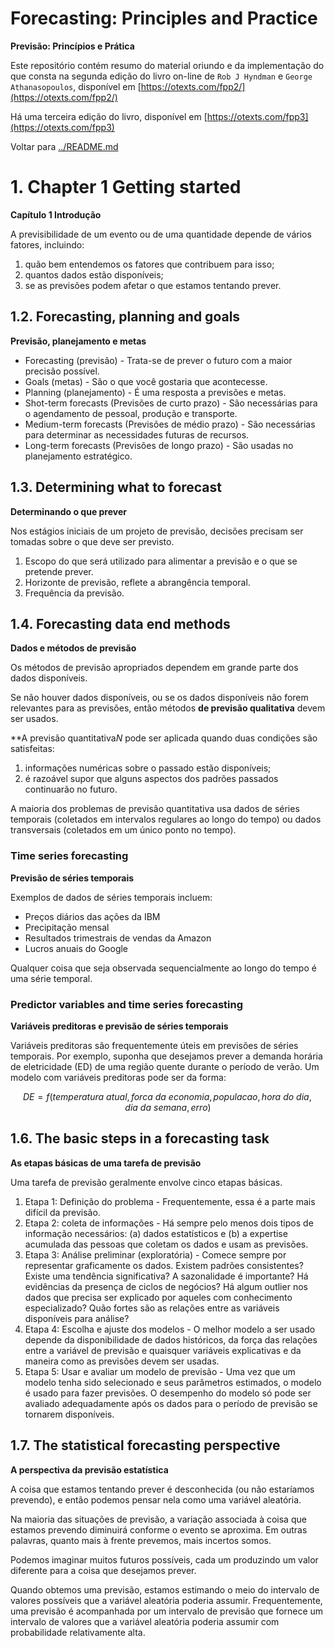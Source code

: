 # Forecasting: Principles and Practice

**Previsão: Princípios e Prática**

Este repositório contém resumo do material oriundo e da implementação do que consta na segunda edição do livro on-line de ``Rob J Hyndman`` e ``George Athanasopoulos``, disponível em [https://otexts.com/fpp2/](https://otexts.com/fpp2/)

Há uma terceira edição do livro, disponível em [https://otexts.com/fpp3](https://otexts.com/fpp3)

Voltar para [../README.md](../README.md)

# 1. Chapter 1 Getting started

**Capítulo 1 Introdução**

A previsibilidade de um evento ou de uma quantidade depende de vários fatores, incluindo:

1. quão bem entendemos os fatores que contribuem para isso;
1. quantos dados estão disponíveis;
1. se as previsões podem afetar o que estamos tentando prever.

## 1.2. Forecasting, planning and goals

**Previsão, planejamento e metas**

* Forecasting (previsão) - Trata-se de prever o futuro com a maior precisão possível.
* Goals (metas) - São o que você gostaria que acontecesse.
* Planning (planejamento) - É uma resposta a previsões e metas.
* Shot-term forecasts (Previsões de curto prazo) - São necessárias para o agendamento de pessoal, produção e transporte.
* Medium-term forecasts (Previsões de médio prazo) - São necessárias para determinar as necessidades futuras de recursos.
* Long-term forecasts (Previsões de longo prazo) - São usadas no planejamento estratégico.

## 1.3. Determining what to forecast

**Determinando o que prever**

Nos estágios iniciais de um projeto de previsão, decisões precisam ser tomadas sobre o que deve ser previsto.

1. Escopo do que será utilizado para alimentar a previsão e o que se pretende prever.
1. Horizonte de previsão, reflete a abrangência temporal.
1. Frequência da previsão.

## 1.4. Forecasting data end methods

**Dados e métodos de previsão**

Os métodos de previsão apropriados dependem em grande parte dos dados disponíveis.

Se não houver dados disponíveis, ou se os dados disponíveis não forem relevantes para as previsões, então métodos **de previsão qualitativa** devem ser usados.

**A previsão quantitativa*N* pode ser aplicada quando duas condições são satisfeitas:

1. informações numéricas sobre o passado estão disponíveis;
1. é razoável supor que alguns aspectos dos padrões passados ​​continuarão no futuro.

A maioria dos problemas de previsão quantitativa usa dados de séries temporais (coletados em intervalos regulares ao longo do tempo) ou dados transversais (coletados em um único ponto no tempo).

### Time series forecasting

**Previsão de séries temporais**

Exemplos de dados de séries temporais incluem:

* Preços diários das ações da IBM
* Precipitação mensal
* Resultados trimestrais de vendas da Amazon
* Lucros anuais do Google

Qualquer coisa que seja observada sequencialmente ao longo do tempo é uma série temporal.

### Predictor variables and time series forecasting

**Variáveis ​​preditoras e previsão de séries temporais**

Variáveis ​​preditoras são frequentemente úteis em previsões de séries temporais. Por exemplo, suponha que desejamos prever a demanda horária de eletricidade (ED) de uma região quente durante o período de verão. Um modelo com variáveis ​​preditoras pode ser da forma:

$$DE = f(temperatura~atual, forca~da~economia, populacao, hora~do~dia, dia~da~semana, erro)$$

## 1.6. The basic steps in a forecasting task

**As etapas básicas de uma tarefa de previsão**

Uma tarefa de previsão geralmente envolve cinco etapas básicas.

1. Etapa 1: Definição do problema - Frequentemente, essa é a parte mais difícil da previsão.
1. Etapa 2: coleta de informações - Há sempre pelo menos dois tipos de informação necessários: (a) dados estatísticos e (b) a expertise acumulada das pessoas que coletam os dados e usam as previsões.
1. Etapa 3: Análise preliminar (exploratória) - Comece sempre por representar graficamente os dados. Existem padrões consistentes? Existe uma tendência significativa? A sazonalidade é importante? Há evidências da presença de ciclos de negócios? Há algum outlier nos dados que precisa ser explicado por aqueles com conhecimento especializado? Quão fortes são as relações entre as variáveis ​​disponíveis para análise?
1. Etapa 4: Escolha e ajuste dos modelos - O melhor modelo a ser usado depende da disponibilidade de dados históricos, da força das relações entre a variável de previsão e quaisquer variáveis ​​explicativas e da maneira como as previsões devem ser usadas.
1. Etapa 5: Usar e avaliar um modelo de previsão - Uma vez que um modelo tenha sido selecionado e seus parâmetros estimados, o modelo é usado para fazer previsões. O desempenho do modelo só pode ser avaliado adequadamente após os dados para o período de previsão se tornarem disponíveis.

## 1.7. The statistical forecasting perspective

**A perspectiva da previsão estatística**

A coisa que estamos tentando prever é desconhecida (ou não estaríamos prevendo), e então podemos pensar nela como uma variável aleatória.

Na maioria das situações de previsão, a variação associada à coisa que estamos prevendo diminuirá conforme o evento se aproxima. Em outras palavras, quanto mais à frente prevemos, mais incertos somos.

Podemos imaginar muitos futuros possíveis, cada um produzindo um valor diferente para a coisa que desejamos prever.

Quando obtemos uma previsão, estamos estimando o meio do intervalo de valores possíveis que a variável aleatória poderia assumir. Frequentemente, uma previsão é acompanhada por um intervalo de previsão que fornece um intervalo de valores que a variável aleatória poderia assumir com probabilidade relativamente alta.
